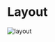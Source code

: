 # Layout
![layout](https://github.com/chelasrcn/project-countdown/assets/32369357/6d36eed9-4339-42e9-9b82-e7bc7c9446bb)
